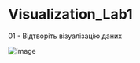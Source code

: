 # Visualization_Lab1
01 - Відтворіть візуалізацію даних


![image](https://user-images.githubusercontent.com/45094163/146272022-e2bd0fa0-53e0-4426-a6c1-89548fc84386.png)
